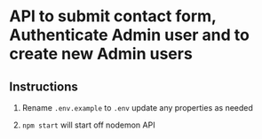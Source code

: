 # API to submit contact form, Authenticate Admin user and to create new Admin users

## Instructions
1. Rename `.env.example` to `.env` update any properties as needed

2. `npm start` will start off nodemon API
